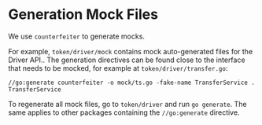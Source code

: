 # Generation Mock Files

We use `counterfeiter` to generate mocks. 

For example, `token/driver/mock` contains mock auto-generated files for the Driver API..
The generation directives can be found close to the interface that needs to be mocked, for example at `token/driver/transfer.go`:
```
//go:generate counterfeiter -o mock/ts.go -fake-name TransferService . TransferService
```
To regenerate all mock files, go to `token/driver` and run `go generate`.
The same applies to other packages containing the `//go:generate` directive. 
